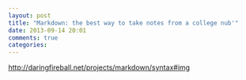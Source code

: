 ```yaml
---
layout: post
title: "Markdown: the best way to take notes from a college nub'"
date: 2013-09-14 20:01
comments: true
categories: 
---
```





http://daringfireball.net/projects/markdown/syntax#img